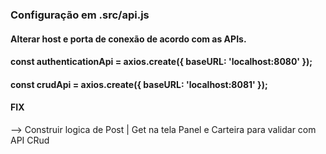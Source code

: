 ### Configuração em .src/api.js

#### Alterar host e porta de conexão de acordo com as APIs.


#### const authenticationApi = axios.create({ baseURL: 'localhost:8080' });
#### const crudApi = axios.create({ baseURL: 'localhost:8081' });


#### FIX
--> Construir logica de Post | Get na tela Panel e Carteira para validar com API CRud

